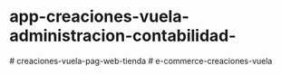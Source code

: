 # app-creaciones-vuela-administracion-contabilidad-
#   c r e a c i o n e s - v u e l a - p a g - w e b - t i e n d a  
 #   e - c o m m e r c e - c r e a c i o n e s - v u e l a  
 